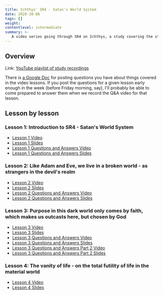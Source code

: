 ```yaml
---
title: Ichthys' SR4 - Satan's World System
date: 2020-10-06
tags: []
weight: 
contentlevel: intermediate
summary: >-
   A video series going through SR4 on Ichthys, a study covering the structure and organization of Satan's world system. Satan is the present ruler of this world (only because God lets him, for this short time), and tries by all means to deceive us and distract us from the truth. By formally studying his strategies and tactics, we can learn to see through his illusions, and come to appreciate the spiritual realities that are actually at work in the world.
---
```


## Overview

Link: [YouTube playlist of study recordings](https://www.youtube.com/playlist?list=PLcqAebKsBWy-0I_RPPIU0S1jdywU7ZNw4)

There is [a Google Doc](https://docs.google.com/document/d/1vKx7rnNMglihjHCiAniayAuvZ5ScZ3zLJ4p3HM_dTNE/edit?usp=sharing) for posting questions you have about things covered in the video lessons. If you post the questions for a given lesson early enough in the week (before Friday morning, say), I'll probably be able to come prepared to answer them when we record the Q&A video for that lesson.

## Lesson by lesson

### Lesson 1: Introduction to SR4 - Satan's World System

- [Lesson 1 Video](https://www.youtube.com/watch?v=CnIpsUyhN10&list=PLcqAebKsBWy-0I_RPPIU0S1jdywU7ZNw4&index=1)
- [Lesson 1 Slides](lesson-1/lesson-slides.html)
- [Lesson 1 Questions and Answers Video](https://www.youtube.com/watch?v=eqtCDR-RVjc&list=PLcqAebKsBWy-0I_RPPIU0S1jdywU7ZNw4&index=2)
- [Lesson 1 Questions and Answers Slides](lesson-1/questions-and-answers-slides.html)

### Lesson 2: Like Adam and Eve, we live in a broken world - as strangers in the devil's realm

- [Lesson 2 Video](https://www.youtube.com/watch?v=CnIpsUyhN10&list=PLcqAebKsBWy-0I_RPPIU0S1jdywU7ZNw4&index=3)
- [Lesson 2 Slides](lesson-2/lesson-slides.html)
- [Lesson 2 Questions and Answers Video](https://www.youtube.com/watch?v=eqtCDR-RVjc&list=PLcqAebKsBWy-0I_RPPIU0S1jdywU7ZNw4&index=4)
- [Lesson 2 Questions and Answers Slides](lesson-2/questions-and-answers-slides.html)

### Lesson 3: Purpose in this dark world only comes by faith, which makes us outcasts here, but chosen by God

- [Lesson 3 Video](https://www.youtube.com/watch?v=CnIpsUyhN10&list=PLcqAebKsBWy-0I_RPPIU0S1jdywU7ZNw4&index=5)
- [Lesson 3 Slides](lesson-3/lesson-slides.html)
- [Lesson 3 Questions and Answers Video](https://www.youtube.com/watch?v=eqtCDR-RVjc&list=PLcqAebKsBWy-0I_RPPIU0S1jdywU7ZNw4&index=6)
- [Lesson 3 Questions and Answers Slides](lesson-3/questions-and-answers-slides.html)
- [Lesson 3 Questions and Answers Part 2 Video](https://www.youtube.com/watch?v=eqtCDR-RVjc&list=PLcqAebKsBWy-0I_RPPIU0S1jdywU7ZNw4&index=7)
- [Lesson 3 Questions and Answers Part 2 Slides](lesson-3/questions-and-answers-part-2-slides.html)

### Lesson 4: The vanity of life - on the total futility of life in the material world

- [Lesson 4 Video](https://www.youtube.com/watch?v=CnIpsUyhN10&list=PLcqAebKsBWy-0I_RPPIU0S1jdywU7ZNw4&index=8)
- [Lesson 4 Slides](lesson-4/lesson-slides.html)